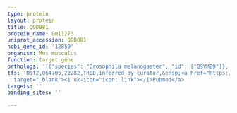 ```yaml
---
type: protein
layout: protein
title: Q9D881
protein_name: Gm11273
uniprot_accession: Q9D881
ncbi_gene_id: '12859'
organism: Mus musculus
function: target gene
orthologs: '[{"species": "Drosophila melanogaster", "id": ["Q9VMB9"]}, {"species": "Homo sapiens", "id": ["<a href=\"/protein/p10606\">P10606</a>"]}, {"species": "Rattus norvegicus", "id": ["P12075"]}]'
tfs: 'Usf2,Q64705,22282,TRED,inferred by curator,&ensp;<a href="https://www.ncbi.nlm.nih.gov/pubmed/?term=17202159%5Buid%5D"
  target="_blank"><i uk-icon="icon: link"></i>Pubmed</a>'
targets: ''
binding_sites: ''

---
```

